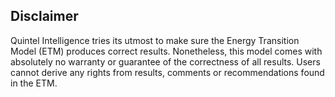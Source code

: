 ## Disclaimer

Quintel Intelligence tries its utmost to make sure the Energy Transition Model (ETM) produces correct results. Nonetheless, this model comes with absolutely no warranty or guarantee of the correctness of all results. Users cannot derive any rights from results, comments or recommendations found in the ETM.